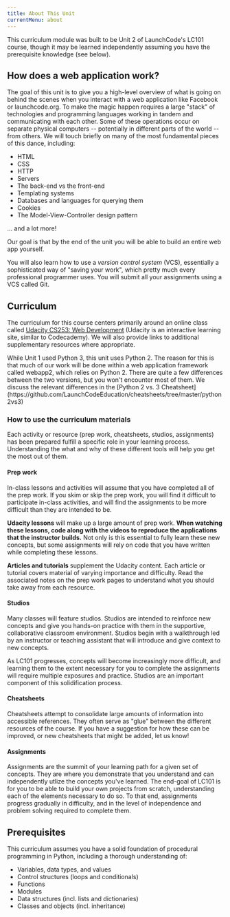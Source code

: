 ```yaml
---
title: About This Unit
currentMenu: about
---
```


This curriculum module was built to be Unit 2 of LaunchCode's LC101 course, though it may be learned independently assuming you have the prerequisite knowledge (see below).

## How does a web application work?

The goal of this unit is to give you a high-level overview of what is going on behind the scenes when you interact with a web application like Facebook or launchcode.org. To make the magic happen requires a large "stack" of technologies and programming languages working in tandem and communicating with each other. Some of these operations occur on separate physical computers -- potentially in different parts of the world -- from others. We will touch briefly on many of the most fundamental pieces of this dance, including:

* HTML
* CSS
* HTTP
* Servers
* The back-end vs the front-end
* Templating systems
* Databases and languages for querying them
* Cookies
* The Model-View-Controller design pattern

... and a lot more!

Our goal is that by the end of the unit you will be able to build an entire web app yourself.

You will also learn how to use a *version control system* (VCS), essentially a sophisticated way of "saving your work", which pretty much every professional programmer uses. You will submit all your assignments using a VCS called Git.

## Curriculum

The curriculum for this course centers primarily around an online class called [Udacity CS253: Web Development][udacity-course] (Udacity is an interactive learning site, similar to Codecademy). We will also provide links to additional supplementary resources where appropriate.

<aside class="aside-warning" markdown="1">
While Unit 1 used Python 3, this unit uses Python 2. The reason for this is that much of our work will be done within a web application framework called webapp2, which relies on Python 2. There are quite a few differences between the two versions, but you won't encounter most of them. We discuss the relevant differences in the [Python 2 vs. 3 Cheatsheet](https://github.com/LaunchCodeEducation/cheatsheets/tree/master/python2vs3)
</aside>

### How to use the curriculum materials

Each activity or resource (prep work, cheatsheets, studios, assignments) has been prepared fulfill a specific role in your learning process. Understanding the what and why of these different tools will help you get the most out of them.

#### Prep work

In-class lessons and activities will assume that you have completed all of the prep work. If you skim or skip the prep work, you will find it difficult to participate in-class activities, and will find the assignments to be more difficult than they are intended to be.

**Udacity lessons** will make up a large amount of prep work. **When watching these lessons, code along with the videos to reproduce the applications that the instructor builds.** Not only is this essential to fully learn these new concepts, but some assignments will rely on code that you have written while completing these lessons.

**Articles and tutorials** supplement the Udacity content. Each article or tutorial covers material of varying importance and difficulty. Read the associated notes on the prep work pages to understand what you should take away from each resource.

#### Studios

Many classes will feature studios. Studios are intended to reinforce new concepts and give you hands-on practice with them in the supportive, collaborative classroom environment. Studios begin with a walkthrough led by an instructor or teaching assistant that will introduce and give context to new concepts.

As LC101 progresses, concepts will become increasingly more difficult, and learning them to the extent necessary for you to complete the assignments will require multiple exposures and practice. Studios are an important component of this solidification process.

#### Cheatsheets

Cheatsheets attempt to consolidate large amounts of information into accessible references. They often serve as "glue" between the different resources of the course. If you have a suggestion for how these can be improved, or new cheatsheets that might be added, let us know!

#### Assignments

Assignments are the summit of your learning path for a given set of concepts. They are where you demonstrate that you understand and can independently utlize the concepts you've learned. The end-goal of LC101 is for you to be able to build your own projects from scratch, understanding each of the elements necessary to do so. To that end, assignments progress gradually in difficulty, and in the level of independence and problem solving required to complete them.


## Prerequisites

This curriculum assumes you have a solid foundation of procedural programming in Python, including a thorough understanding of:

- Variables, data types, and values
- Control structures (loops and conditionals)
- Functions
- Modules
- Data structures (incl. lists and dictionaries)
- Classes and objects (incl. inheritance)

[udacity-course]: https://www.udacity.com/course/web-development--cs253
